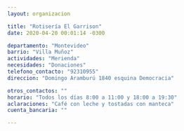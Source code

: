 ```yaml
---
layout: organizacion

title: "Rotisería El Garrison"
date: 2020-04-20 00:01:14 -0300

departamento: "Montevideo"
barrio: "Villa Muñoz"
actividades: "Merienda"
necesidades: "Donaciones"
telefono_contacto: "92310955"
direccion: "Domingo Aramburú 1840 esquina Democracia"

otros_contactos: ""
horario: "Todos los días 8:00 a 11:00 y 18:00 a 19:30"
aclaraciones: "Café con leche y tostadas con manteca"
cuenta_bancaria: ""

---
```

